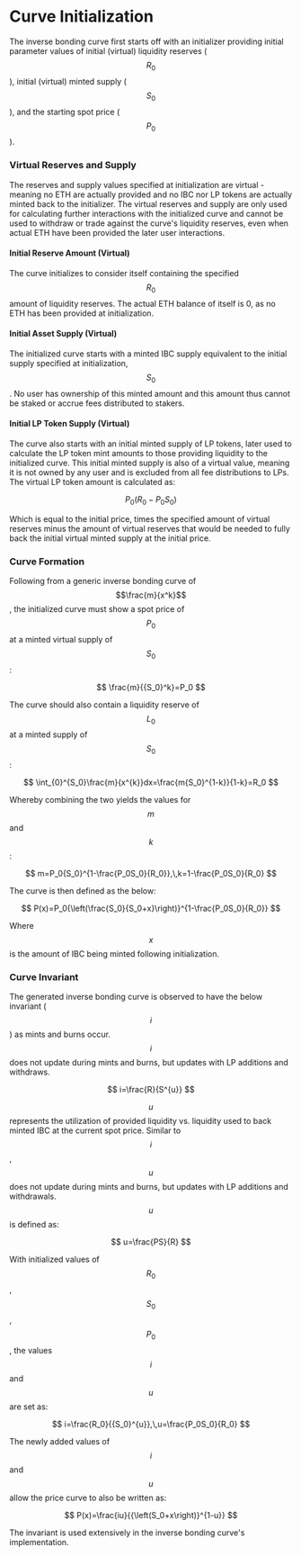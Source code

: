 # Curve Initialization

The inverse bonding curve first starts off with an initializer providing initial parameter values of initial (virtual) liquidity reserves ($$R_0$$), initial (virtual) minted supply ($$S_0$$), and the starting spot price ($$P_0$$).&#x20;



### Virtual Reserves and Supply

The reserves and supply values specified at initialization are virtual - meaning no ETH are actually provided and no IBC nor LP tokens are actually minted back to the initializer. The virtual reserves and supply are only used for calculating further interactions with the initialized curve and cannot be used to withdraw or trade against the curve's liquidity reserves, even when actual ETH have been provided the later user interactions.&#x20;



#### Initial Reserve Amount (Virtual)

The curve initializes to consider itself containing the specified $$R_0$$ amount of liquidity reserves. The actual ETH balance of itself is 0, as no ETH has been provided at initialization.&#x20;



#### Initial Asset Supply (Virtual)

The initialized curve starts with a minted IBC supply equivalent to the initial supply specified at initialization, $$S_0$$. No user has ownership of this minted amount and this amount thus cannot be staked or accrue fees distributed to stakers.&#x20;



#### Initial LP Token Supply (Virtual)

The curve also starts with an initial minted supply of LP tokens, later used to calculate the LP token mint amounts to those providing liquidity to the initialized curve. This initial minted supply is also of a virtual value, meaning it is not owned by any user and is excluded from all fee distributions to LPs. The virtual LP token amount is calculated as:&#x20;

$$
P_0\left(R_0-P_0S_0\right)
$$

Which is equal to the initial price, times the specified amount of virtual reserves minus the amount of virtual reserves that would be needed to fully back the initial virtual minted supply at the initial price.&#x20;



### Curve Formation

Following from a generic inverse bonding curve of $$\frac{m}{x^k}$$, the initialized curve must show a spot price of $$P_0$$ at a minted virtual supply of $$S_0$$:&#x20;

$$
\frac{m}{{S_0}^k}=P_0
$$

The curve should also contain a liquidity reserve of $$L_0$$ at a minted supply of $$S_0$$:&#x20;

$$
\int_{0}^{S_0}\frac{m}{x^{k}}dx=\frac{m{S_0}^{1-k}}{1-k}=R_0
$$

Whereby combining the two yields the values for $$m$$and $$k$$:&#x20;

$$
m=P_0{S_0}^{1-\frac{P_0S_0}{R_0}},\,k=1-\frac{P_0S_0}{R_0}
$$

The curve is then defined as the below:&#x20;

$$
P(x)=P_0{\left(\frac{S_0}{S_0+x}\right)}^{1-\frac{P_0S_0}{R_0}}
$$

Where $$x$$ is the amount of IBC being minted following initialization.&#x20;



### Curve Invariant

The generated inverse bonding curve is observed to have the below invariant ($$i$$) as mints and burns occur. $$i$$ does not update during mints and burns, but updates with LP additions and withdraws.

$$
i=\frac{R}{S^{u}}
$$

$$u$$ represents the utilization of provided liquidity vs. liquidity used to back minted IBC at the current spot price. Similar to $$i$$, $$u$$ does not update during mints and burns, but updates with LP additions and withdrawals. $$u$$ is defined as:&#x20;

$$
u=\frac{PS}{R}
$$

With initialized values of $$R_0$$, $$S_0$$, $$P_0$$, the values $$i$$ and $$u$$ are set as:&#x20;

$$
i=\frac{R_0}{{S_0}^{u}},\,u=\frac{P_0S_0}{R_0}
$$

The newly added values of $$i$$ and $$u$$ allow the price curve to also be written as:&#x20;

$$
P(x)=\frac{iu}{{\left(S_0+x\right)}^{1-u}}
$$

The invariant is used extensively in the inverse bonding curve's implementation.&#x20;

